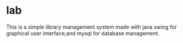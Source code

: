 # lab
This is a simple library management system made with java swing for graphical user interface,and mysql for database management.
